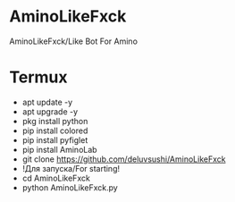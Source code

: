 # AminoLikeFxck
AminoLikeFxck/Like Bot For Amino

# Termux
- apt update -y
- apt upgrade -y
- pkg install python
- pip install colored
- pip install pyfiglet
- pip install AminoLab
- git clone https://github.com/deluvsushi/AminoLikeFxck
- !Для запуска/For starting!
- cd AminoLikeFxck
- python AminoLikeFxck.py
